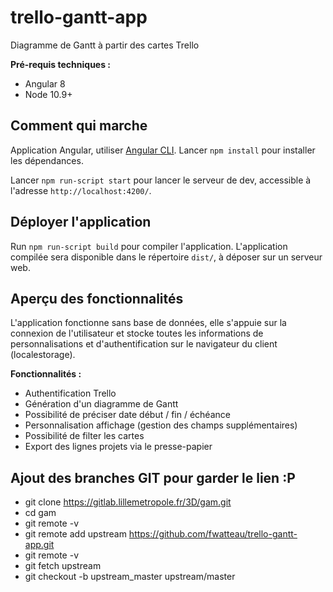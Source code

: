 
# trello-gantt-app

Diagramme de Gantt à partir des cartes Trello

**Pré-requis techniques :**
- Angular 8
- Node 10.9+

## Comment qui marche

Application Angular, utiliser [Angular CLI](https://github.com/angular/angular-cli#installation). Lancer `npm install` pour installer les dépendances.

Lancer `npm run-script start` pour lancer le serveur de dev, accessible à l'adresse `http://localhost:4200/`.

## Déployer l'application

Run `npm run-script build` pour compiler l'application. L'application compilée sera disponible dans le répertoire `dist/`, à déposer sur un serveur web.

## Aperçu des fonctionnalités

L'application fonctionne sans base de données, elle s'appuie sur la connexion de l'utilisateur et stocke toutes les informations de personnalisations et d'authentification sur le navigateur du client (localestorage).

**Fonctionnalités :**

- Authentification Trello
- Génération d'un diagramme de Gantt
- Possibilité de préciser date début / fin / échéance
- Personnalisation affichage (gestion des champs supplémentaires)
- Possibilité de filter les cartes
- Export des lignes projets via le presse-papier


## Ajout des branches GIT pour garder le lien :P

- git clone https://gitlab.lillemetropole.fr/3D/gam.git
- cd gam
- git remote -v
- git remote add upstream https://github.com/fwatteau/trello-gantt-app.git
- git remote -v
- git fetch upstream
- git checkout -b upstream_master upstream/master
